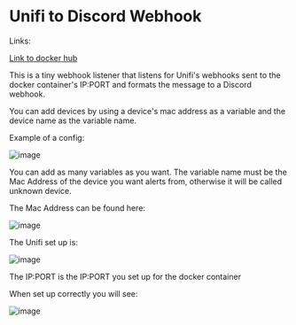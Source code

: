 # Unifi to Discord Webhook

Links:

[Link to docker hub](https://hub.docker.com/repository/docker/redzguilt/unifi-webhook-to-discord/general)

This is a tiny webhook listener that listens for Unifi's webhooks sent to the docker container's IP:PORT and formats the message to a Discord webhook.

You can add devices by using a device's mac address as a variable and the device name as the variable name.

Example of a config:

![image](https://github.com/user-attachments/assets/a677f508-5be0-48c1-b318-840f83fdeba1)

You can add as many variables as you want. The variable name must be the Mac Address of the device you want alerts from, otherwise it will be called unknown device. 

The Mac Address can be found here:

![image](https://github.com/user-attachments/assets/9a8c5451-0cbe-44ba-bd15-475641497b49)

The Unifi set up is:

![image](https://github.com/user-attachments/assets/82b9e438-32c3-4b64-ab75-1bbd13bfbd6a)

The IP:PORT is the IP:PORT you set up for the docker container

When set up correctly you will see:

![image](https://github.com/user-attachments/assets/b67abc97-fa61-4cfb-9b93-7be64e50f0b5)
